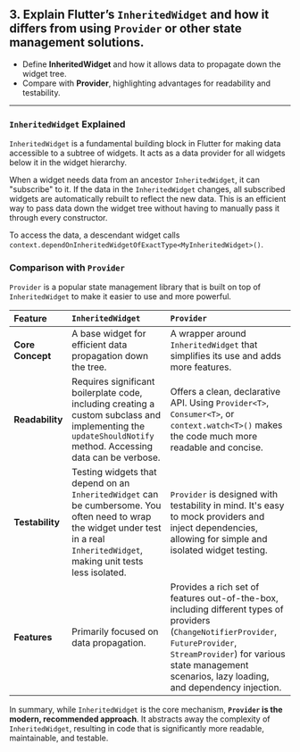 ## 3. Explain Flutter’s `InheritedWidget` and how it differs from using `Provider` or other state management solutions.

*   Define **InheritedWidget** and how it allows data to propagate down the widget tree.
*   Compare with **Provider**, highlighting advantages for readability and testability.

---

### `InheritedWidget` Explained

`InheritedWidget` is a fundamental building block in Flutter for making data accessible to a subtree of widgets. It acts as a data provider for all widgets below it in the widget hierarchy.

When a widget needs data from an ancestor `InheritedWidget`, it can "subscribe" to it. If the data in the `InheritedWidget` changes, all subscribed widgets are automatically rebuilt to reflect the new data. This is an efficient way to pass data down the widget tree without having to manually pass it through every constructor.

To access the data, a descendant widget calls `context.dependOnInheritedWidgetOfExactType<MyInheritedWidget>()`.

### Comparison with `Provider`

`Provider` is a popular state management library that is built on top of `InheritedWidget` to make it easier to use and more powerful.

| Feature | `InheritedWidget` | `Provider` |
| :--- | :--- | :--- |
| **Core Concept** | A base widget for efficient data propagation down the tree. | A wrapper around `InheritedWidget` that simplifies its use and adds more features. |
| **Readability** | Requires significant boilerplate code, including creating a custom subclass and implementing the `updateShouldNotify` method. Accessing data can be verbose. | Offers a clean, declarative API. Using `Provider<T>`, `Consumer<T>`, or `context.watch<T>()` makes the code much more readable and concise. |
| **Testability** | Testing widgets that depend on an `InheritedWidget` can be cumbersome. You often need to wrap the widget under test in a real `InheritedWidget`, making unit tests less isolated. | `Provider` is designed with testability in mind. It's easy to mock providers and inject dependencies, allowing for simple and isolated widget testing. |
| **Features** | Primarily focused on data propagation. | Provides a rich set of features out-of-the-box, including different types of providers (`ChangeNotifierProvider`, `FutureProvider`, `StreamProvider`) for various state management scenarios, lazy loading, and dependency injection. |

In summary, while `InheritedWidget` is the core mechanism, **`Provider` is the modern, recommended approach**. It abstracts away the complexity of `InheritedWidget`, resulting in code that is significantly more readable, maintainable, and testable.
